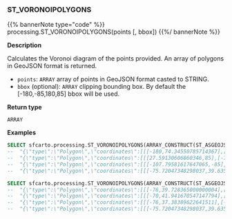 ### ST_VORONOIPOLYGONS

{{% bannerNote type="code" %}}
processing.ST_VORONOIPOLYGONS(points [, bbox])
{{%/ bannerNote %}}

**Description**

Calculates the Voronoi diagram of the points provided. An array of polygons in GeoJSON format is returned.

* `points`: `ARRAY` array of points in GeoJSON format casted to STRING.
* `bbox` (optional): `ARRAY` clipping bounding box. By default the [-180,-85,180,85] bbox will be used.

**Return type**

`ARRAY`

**Examples**

``` sql
SELECT sfcarto.processing.ST_VORONOIPOLYGONS(ARRAY_CONSTRUCT(ST_ASGEOJSON(ST_POINT(-75.833, 39.284))::STRING, ST_ASGEOJSON(ST_POINT(-75.6, 39.984))::STRING, ST_ASGEOJSON(ST_POINT(-75.221, 39.125))::STRING, ST_ASGEOJSON(ST_POINT(-75.521, 39.325))::STRING));
--  "{\"type\":\"Polygon\",\"coordinates\":[[[-180,74.34550785714367],[-75.72047348298037,39.63532260219203],[-75.6178875502008,38.854668674698786],[-107.79581617647065,-85],[-180,-85],[-180,74.34550785714367]]]}",
--  "{\"type\":\"Polygon\",\"coordinates\":[[[27.59130606860346,85],[-75.04333534909291,39.716496976360624],[-75.72047348298037,39.63532260219203],[-180,74.34550785714367],[-180,85],[27.59130606860346,85]]]}",
--  "{\"type\":\"Polygon\",\"coordinates\":[[[-107.79581617647065,-85],[-75.6178875502008,38.854668674698786],[-75.04333534909291,39.716496976360624],[27.59130606860346,85],[180,85],[180,-85],[-107.79581617647065,-85]]]}",
--  "{\"type\":\"Polygon\",\"coordinates\":[[[-75.72047348298037,39.63532260219203],[-75.04333534909291,39.716496976360624],[-75.6178875502008,38.854668674698786],[-75.72047348298037,39.63532260219203]]]}"
```

``` sql
SELECT sfcarto.processing.ST_VORONOIPOLYGONS(ARRAY_CONSTRUCT(ST_ASGEOJSON(ST_POINT(-75.833, 39.284))::STRING, ST_ASGEOJSON(ST_POINT(-75.6, 39.984))::STRING, ST_ASGEOJSON(ST_POINT(-75.221, 39.125))::STRING, ST_ASGEOJSON(ST_POINT(-75.521, 39.325))::STRING), ARRAY_CONSTRUCT(-76.0, 35.0, -70.0, 45.0));
--  "{\"type\":\"Polygon\",\"coordinates\":[[[-76,39.728365000000004],[-75.72047348298037,39.63532260219203],[-75.6178875502008,38.854668674698786],[-76,37.38389622641511],[-76,39.728365000000004]]]}",
--  "{\"type\":\"Polygon\",\"coordinates\":[[[-70,41.941670547147794],[-75.04333534909291,39.716496976360624],[-75.72047348298037,39.63532260219203],[-76,39.728365000000004],[-76,45],[-70,45],[-70,41.941670547147794]]]}",
--  "{\"type\":\"Polygon\",\"coordinates\":[[[-76,37.38389622641511],[-75.6178875502008,38.854668674698786],[-75.04333534909291,39.716496976360624],[-70,41.941670547147794],[-70,35],[-76,35],[-76,37.38389622641511]]]}",
--  "{\"type\":\"Polygon\",\"coordinates\":[[[-75.72047348298037,39.63532260219203],[-75.04333534909291,39.716496976360624],[-75.6178875502008,38.854668674698786],[-75.72047348298037,39.63532260219203]]]}"
```